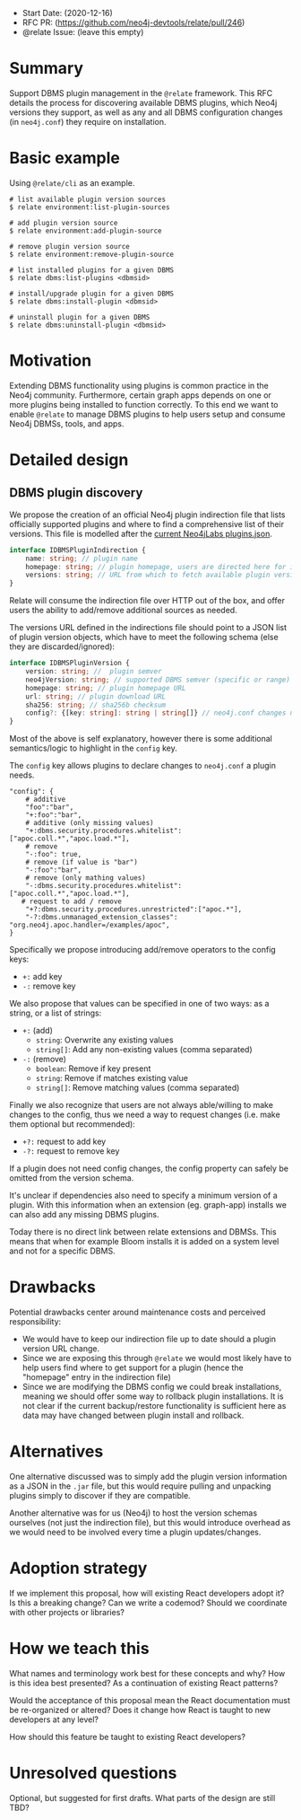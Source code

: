- Start Date: (2020-12-16)
- RFC PR: (https://github.com/neo4j-devtools/relate/pull/246)
- @relate Issue: (leave this empty)

# Summary
Support DBMS plugin management in the `@relate` framework. This RFC details the process for discovering available DBMS plugins, which Neo4j versions they support, as well as any and all DBMS configuration changes (in `neo4j.conf`) they require on installation.

# Basic example
Using `@relate/cli` as an example.
```
# list available plugin version sources
$ relate environment:list-plugin-sources 

# add plugin version source
$ relate environment:add-plugin-source

# remove plugin version source
$ relate environment:remove-plugin-source 

# list installed plugins for a given DBMS
$ relate dbms:list-plugins <dbmsid> 

# install/upgrade plugin for a given DBMS
$ relate dbms:install-plugin <dbmsid>

# uninstall plugin for a given DBMS
$ relate dbms:uninstall-plugin <dbmsid> 
```

# Motivation
Extending DBMS functionality using plugins is common practice in the Neo4j community. Furthermore, certain graph apps depends on one or more plugins being installed to function correctly. To this end we want to enable `@relate` to manage DBMS plugins to help users setup and consume Neo4j DBMSs, tools, and apps.

# Detailed design
## DBMS plugin discovery
We propose the creation of an official Neo4j plugin indirection file that lists officially supported plugins and where to find a comprehensive list of their versions. This file is modelled after the [current Neo4jLabs plugins.json](https://github.com/neo4j/docker-neo4j/blob/663161f5a7847bff9dcdd1e164219ba3558663bf/neo4jlabs-plugins.json).

```Typescript
interface IDBMSPluginIndirection {
    name: string; // plugin name
    homepage: string; // plugin homepage, users are directed here for information/support
    versions: string; // URL from which to fetch available plugin versions
}
```
Relate will consume the indirection file over HTTP out of the box, and offer users the ability to add/remove additional sources as needed.

The versions URL defined in the indirections file should point to a JSON list of plugin version objects, which have to meet the following schema (else they are discarded/ignored):

```Typescript
interface IDBMSPluginVersion {
    version: string; //  plugin semver 
    neo4jVersion: string; // supported DBMS semver (specific or range)
    homepage: string; // plugin homepage URL
    url: string; // plugin download URL
    sha256: string; // sha256b checksum
    config?: {[key: string]: string | string[]} // neo4j.conf changes needed
}
```
Most of the above is self explanatory, however there is some additional semantics/logic to highlight in the `config` key.

The `config` key allows plugins to declare changes to `neo4j.conf` a plugin needs. 
```
"config": {
    # additive
    "foo":"bar",
    "+:foo":"bar",
    # additive (only missing values)
    "+:dbms.security.procedures.whitelist":["apoc.coll.*","apoc.load.*"],
    # remove
    "-:foo": true,
    # remove (if value is "bar")
    "-:foo":"bar",
    # remove (only mathing values)
    "-:dbms.security.procedures.whitelist":["apoc.coll.*","apoc.load.*"],
   # request to add / remove
    "+?:dbms.security.procedures.unrestricted":["apoc.*"],
    "-?:dbms.unmanaged_extension_classes": "org.neo4j.apoc.handler=/examples/apoc",
}
```
Specifically we propose introducing add/remove operators to the config keys:
- `+:` add key
- `-:` remove key

We also propose that values can be specified in one of two ways: as a string, or a list of strings:
- `+:` (add)
    - `string`: Overwrite any existing values
    - `string[]`: Add any non-existing values (comma separated)
- `-:` (remove)
    - `boolean`: Remove if key present
    - `string`: Remove if matches existing value
    - `string[]`: Remove matching values (comma separated)

Finally we also recognize that users are not always able/willing to make changes to the config, thus we need a way to request changes (i.e. make them optional but recommended):
- `+?:` request to add key
- `-?:` request to remove key

If a plugin does not need config changes, the config property can safely be omitted from the version schema.

It's unclear if dependencies also need to specify a minimum version of a plugin. With this information when an extension (eg. graph-app) installs we can also add any missing DBMS plugins. 

Today there is no direct link between relate extensions and DBMSs. This means that when for example Bloom installs it is added on a system level and not for a specific DBMS.


# Drawbacks
Potential drawbacks center around maintenance costs and perceived responsibility:
- We would have to keep our indirection file up to date should a plugin version URL change.
- Since we are exposing this through `@relate` we would most likely have to help users find where to get support for a plugin (hence the "homepage" entry in the indirection file)
- Since we are modifying the DBMS config we could break installations, meaning we should offer some way to rollback plugin installations. It is not clear if the current backup/restore functionality is sufficient here as data may have changed between plugin install and rollback.


# Alternatives
One alternative discussed was to simply add the plugin version information as a JSON in the `.jar` file, but this would require pulling and unpacking plugins simply to discover if they are compatible.

Another alternative was for us (Neo4j) to host the version schemas ourselves (not just the indirection file), but this would introduce overhead as we would need to be involved every time a plugin updates/changes.

# Adoption strategy

If we implement this proposal, how will existing React developers adopt it? Is
this a breaking change? Can we write a codemod? Should we coordinate with
other projects or libraries?

# How we teach this

What names and terminology work best for these concepts and why? How is this
idea best presented? As a continuation of existing React patterns?

Would the acceptance of this proposal mean the React documentation must be
re-organized or altered? Does it change how React is taught to new developers
at any level?

How should this feature be taught to existing React developers?

# Unresolved questions

Optional, but suggested for first drafts. What parts of the design are still
TBD?

